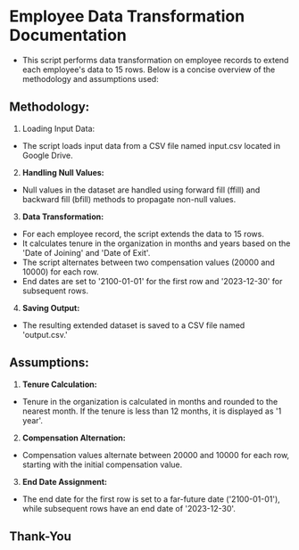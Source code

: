 # **Employee Data Transformation Documentation**


* This script performs data transformation on employee records to extend each employee's data to 15 rows. Below is a concise overview of the methodology and assumptions used:

## **Methodology:**

1. Loading Input Data:
* The script loads input data from a CSV file named input.csv located in Google Drive.

2. **Handling Null Values:**
* Null values in the dataset are handled using forward fill (ffill) and backward fill (bfill) methods to propagate non-null values.

3. **Data Transformation:**
* For each employee record, the script extends the data to 15 rows.
* It calculates tenure in the organization in months and years based on the 'Date of Joining' and 'Date of Exit'.
* The script alternates between two compensation values (20000 and 10000) for each row.
* End dates are set to '2100-01-01' for the first row and '2023-12-30' for subsequent rows.

4. **Saving Output:**
* The resulting extended dataset is saved to a CSV file named 'output.csv.'

## **Assumptions:**

1. **Tenure Calculation:**
* Tenure in the organization is calculated in months and rounded to the nearest month. If the tenure is less than 12 months, it is displayed as '1 year'.

2. **Compensation Alternation:**
* Compensation values alternate between 20000 and 10000 for each row, starting with the initial compensation value.

3. **End Date Assignment:**
* The end date for the first row is set to a far-future date ('2100-01-01'), while subsequent rows have an end date of '2023-12-30'.


## Thank-You

